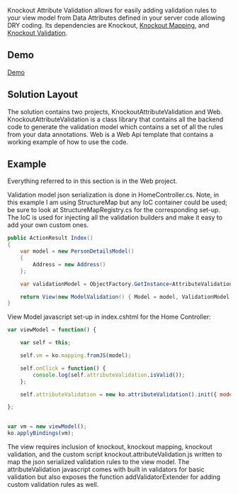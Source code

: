 Knockout Attribute Validation allows for easily adding validation rules to your view model from Data Attributes defined in your server code allowing DRY coding. Its dependencies are Knockout, [Knockout Mapping](http://knockoutjs.com/documentation/plugins-mapping.html), and [Knockout Validation](https://github.com/Knockout-Contrib/Knockout-Validation). 

## Demo

[Demo](http://examples.oxenfur.com/attributevalidation)

## Solution Layout

The solution contains two projects, KnockoutAttributeValidation and Web. KnockoutAttributeValidation is a class library that contains all the backend code to generate the validation model which contains a set of all the rules from your data annotations. Web is a Web Api template that contains a working example of how to use the code. 

## Example

Everything referred to in this section is in the Web project.

Validation model json serialization is done in HomeController.cs. Note, in this example I am using StructureMap but any IoC container could be used; be sure to look at StructureMapRegistry.cs for the corresponding set-up. The IoC is used for injecting all the validation builders and make it easy to add your own custom ones.

```csharp
public ActionResult Index()
{
    var model = new PersonDetailsModel()
    {
        Address = new Address()
    };

    var validationModel = ObjectFactory.GetInstance<AttributeValidationModelBuilder>().GetValidation(model.GetType());

    return View(new ModelValidation() { Model = model, ValidationModel = validationModel });
}
```

View Model javascript set-up in index.cshtml for the Home Controller:

```javascript
var viewModel = function() {

    var self = this;

    self.vm = ko.mapping.fromJS(model);

    self.onClick = function() {
        console.log(self.attributeValidation.isValid());
    };

    self.attributeValidation = new ko.attributeValidation().init({ model: self.vm, validationModel: validationModel });

};
        

var vm = new viewModel();
ko.applyBindings(vm);
```

The view requires inclusion of knockout, knockout mapping, knockout validation, and the custom script knockout.attributeValidation.js written to map the json serialized validation rules to the view model. The attributeValidation javascript comes with built in validators for basic validation but also exposes the function addValidatorExtender for adding custom validation rules as well.
